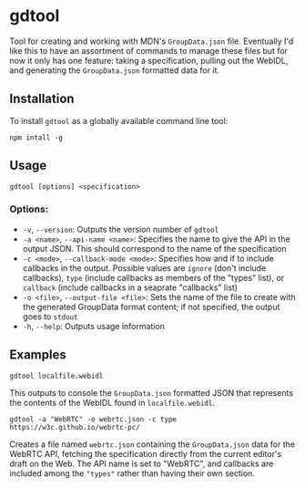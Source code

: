 # gdtool
Tool for creating and working with MDN's `GroupData.json` file. Eventually I'd like this to have an assortment of commands to manage these files but for now it only has one feature: taking a specification, pulling out the WebIDL, and generating the `GroupData.json` formatted data for it.

## Installation

To install `gdtool` as a globally available command line tool:
```
npm intall -g
```

## Usage
```
gdtool [options] <specification>
```
### Options:
* `-v`, `--version`: Outputs the version number of `gdtool`
* `-a <name>`, `--api-name <name>`: Specifies the name to give the API in the output JSON. This should correspond to the name of the specification
* `-c <mode>`, `--callback-mode <mode>`: Specifies how and if to include callbacks in the output. Possible values are `ignore` (don't include callbacks), `type` (include callbacks as members of the "types" list), or `callback` (include callbacks in a seaprate "callbacks" list)
* `-o <file>`, `--output-file <file>`: Sets the name of the file to create with the generated GroupData format content; if not specified, the output goes to `stdout`
* `-h`, `--help`: Outputs usage information

## Examples

```
gdtool localfile.webidl
```

This outputs to console the `GroupData.json` formatted JSON that represents the contents of the WebIDL found in `localfile.webidl`.

```
gdtool -a "WebRTC" -o webrtc.json -c type https://w3c.github.io/webrtc-pc/
```

Creates a file named `webrtc.json` containing the `GroupData.json` data for the WebRTC API, fetching the specification directly from the current editor's draft on the Web. The API name is set to "WebRTC", and callbacks are included among the `"types"` rather than having their own section.